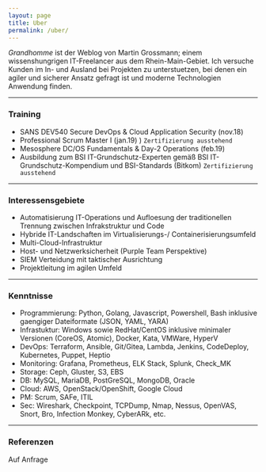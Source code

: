 ```yaml
---
layout: page
title: Uber
permalink: /uber/
---
```


_Grandhomme_ ist der Weblog von Martin Grossmann; einem wissenshungrigen IT-Freelancer aus dem Rhein-Main-Gebiet. Ich versuche Kunden im In- und Ausland bei Projekten zu unterstuetzen, bei denen ein agiler und sicherer Ansatz gefragt ist und moderne Technologien Anwendung finden.

---

### Training

- SANS DEV540 Secure DevOps & Cloud Application Security (nov.18)
- Professional Scrum Master I (jan.19) ) `Zertifizierung ausstehend`
- Mesosphere DC/OS Fundamentals & Day-2 Operations (feb.19)  
- Ausbildung zum BSI IT-Grundschutz-Experten gemäß BSI IT-Grundschutz-Kompendium und BSI-Standards (Bitkom) `Zertifizierung ausstehend`

---

### Interessensgebiete

- Automatisierung IT-Operations und Aufloesung der traditionellen Trennung zwischen Infrakstruktur und Code
- Hybride IT-Landschaften im Virtualisierungs-/ Containerisierungsumfeld
- Multi-Cloud-Infrastruktur
- Host- und Netzwerksicherheit (Purple Team Perspektive)
- SIEM Verteidung mit taktischer Ausrichtung
- Projektleitung im agilen Umfeld

---

### Kenntnisse 

- Programmierung: Python, Golang, Javascript, Powershell, Bash inklusive gaengiger Dateiformate (JSON, YAML, YARA)
- Infrastuktur: Windows sowie RedHat/CentOS inklusive minimaler Versionen (CoreOS, Atomic), Docker, Kata, VMWare, HyperV 
- DevOps: Terraform, Ansible, Git/Gitea, Lambda, Jenkins, CodeDeploy, Kubernetes, Puppet, Heptio
- Monitoring: Grafana, Prometheus, ELK Stack, Splunk, Check_MK
- Storage: Ceph, Gluster, S3, EBS
- DB: MySQL, MariaDB, PostGreSQL, MongoDB, Oracle
- Cloud: AWS, OpenStack/OpenShift, Google Cloud
- PM: Scrum, SAFe, ITIL
- Sec: Wireshark, Checkpoint, TCPDump, Nmap, Nessus, OpenVAS, Snort, Bro, Infection Monkey, CyberARk, etc.

---

### Referenzen

Auf Anfrage





